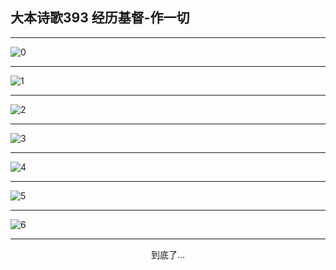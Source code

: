 
## 大本诗歌393 经历基督-作一切
        
<div id="aplayer0"></div>

---

<img alt="0" data-original="/data/d0393/0.png">

---

<img alt="1" data-original="/data/d0393/1.png">

---

<img alt="2" data-original="/data/d0393/2.png">

---

<img alt="3" data-original="/data/d0393/3.png">

---

<img alt="4" data-original="/data/d0393/4.png">

---

<img alt="5" data-original="/data/d0393/5.png">

---

<img alt="6" data-original="/data/d0393/6.png">

---

<p style="text-align: center">到底了...</p>

<script src="/js/dist-view.js"></script>

<script>
MAIN.id = 'd0393';
        
const ap0 = new APlayer({
    container: document.getElementById('aplayer0'),
    volume: 1,
    loop: 'none',
    preload: 'none',
    audio: [{
        name: '大本诗歌393.mp3',
        artist: '大本诗歌',
        url: 'https://res.wx.qq.com/voice/getvoice?mediaid=MzI0NTk3MDM5M18yMjQ3NDkyMzU4',
        cover: '/favicon'
    }]
});
</script>
